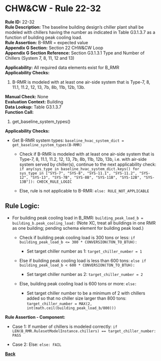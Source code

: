 
# CHW&CW - Rule 22-32  

**Rule ID:** 22-32  
**Rule Description:** The baseline building design’s chiller plant shall be modeled with chillers having the number as indicated in Table G3.1.3.7 as a function of building peak cooling load.  
**Rule Assertion:** B-RMR = expected value  
**Appendix G Section:** Section 22 CHW&CW Loop  
**Appendix G Section Reference:** Section G3.1.3.1 Type and Number of Chillers (System 7, 8, 11, 12 and 13)  

**Applicability:** All required data elements exist for B_RMR  
**Applicability Checks:**  

1. B-RMR is modeled with at least one air-side system that is Type-7, 8, 11.1, 11.2, 12, 13, 7b, 8b, 11b, 12b, 13b.

**Manual Check:** None  
**Evaluation Context:** Building  
**Data Lookup:** Table G3.1.3.7  
**Function Call:**  

1. get_baseline_system_types()

**Applicability Checks:**  

- Get B-RMR system types: `baseline_hvac_system_dict = get_baseline_system_types(B-RMR)`

  - Check if B-RMR is modeled with at least one air-side system that is Type-7, 8, 11.1, 11.2, 12, 13, 7b, 8b, 11b, 12b, 13b, i.e. with air-side system served by chiller(s), continue to the next applicability check: `if any(sys_type in baseline_hvac_system_dict.keys() for sys_type in ["SYS-7", "SYS-8", "SYS-11.1", "SYS-11.2", "SYS-12", "SYS-13", "SYS-7B", "SYS-8B", "SYS-11B", "SYS-12B", "SYS-13B"]): CHECK_RULE_LOGIC`

  - Else, rule is not applicable to B-RMR: `else: RULE_NOT_APPLICABLE`

## Rule Logic:  

- For building peak cooling load in B_RMR: `building_peak_load_b = building_b.peak_cooling_load:` (Note XC, treat all buildings in one RMR as one building; pending schema element for building peak load.)

  - Check if building peak cooling load is 300 tons or less: `if building_peak_load_b <= 300 * CONVERSION(TON_TO_BTUH):`

    - Set target chiller number as 1: `target_chiller_number = 1`

  - Else if building peak cooling load is less than 600 tons: `else if building_peak_load_b < 600 * CONVERSION(TON_TO_BTUH):`

    - Set target chiller number as 2: `target_chiller_number = 2`

  - Else, building peak cooling load is 600 tons or more: `else:`

    - Set target chiller number to be a minimum of 2 with chillers added so that no chiller size larger than 800 tons: `target_chiller_number = MAX(2, int(math.ceil(building_peak_load_b/800)))`

**Rule Assertion - Component:**

- Case 1: If number of chillers is modeled correctly: `if LEN(B_RMR.RulesetModelInstance.chillers) == target_chiller_number: PASS`

- Case 2: Else: `else: FAIL`

**[Back](../_toc.md)**
